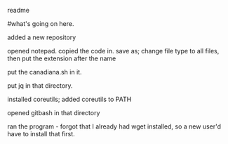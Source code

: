 readme

#what's going on here.

added a new repository

opened notepad. copied the code in. save as; change file type to all files, then put the extension after the name

put the canadiana.sh in it.

put jq in that directory.

installed coreutils; added coreutils to PATH

opened gitbash in that directory

ran the program - forgot that I already had wget installed, so a new user'd have to install that first.
